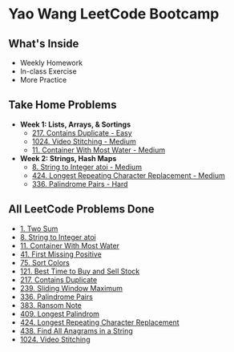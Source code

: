 # **Yao Wang LeetCode Bootcamp**
## **What's Inside**
* Weekly Homework
* In-class Exercise
* More Practice

## **Take Home Problems**
* **Week 1: Lists, Arrays, & Sortings**
  * [217. Contains Duplicate - Easy](https://github.com/wwwy120/Yao-Wang-LeetCode-BootCamp/blob/main/Week%201-Lists%2C%20Arrays%2C%20Sortings/Homework/217.%20Contains%20Duplicate.py)
  * [1024. Video Stitching - Medium](https://github.com/wwwy120/Yao-Wang-LeetCode-BootCamp/blob/main/Week%201-Lists%2C%20Arrays%2C%20Sortings/Homework/1024.%20Video%20Stitching.py)
  * [11. Container With Most Water - Medium](https://github.com/wwwy120/Yao-Wang-LeetCode-BootCamp/blob/main/Week%201-Lists%2C%20Arrays%2C%20Sortings/Homework/11.%20Container%20With%20Most%20Water.py)
* **Week 2: Strings, Hash Maps**
    * [8. String to Integer atoi - Medium](/Week%202-Strings,%20Hash%20Maps/Homework/8.%20String%20to%20Integer%20(atoi).py)
    * [424. Longest Repeating Character Replacement - Medium](/Week%202-Strings,%20Hash%20Maps/Homework/424.%20Longest%20Repeating%20Character%20Replacement.py)
    * [336. Palindrome Pairs - Hard](/Week%202-Strings,%20Hash%20Maps/Homework/336.%20Palindrome%20Pairs.py)

## **All LeetCode Problems Done**
* [1. Two Sum](https://github.com/wwwy120/Yao-Wang-LeetCode-BootCamp/blob/main/Week%201-Lists%2C%20Arrays%2C%20Sortings/Practice/1.%20Two%20Sum.py)
* [8. String to Integer atoi](/Week%202-Strings,%20Hash%20Maps/Homework/8.%20String%20to%20Integer%20(atoi).py)
* [11. Container With Most Water](https://github.com/wwwy120/Yao-Wang-LeetCode-BootCamp/blob/main/Week%201-Lists%2C%20Arrays%2C%20Sortings/Homework/11.%20Container%20With%20Most%20Water.py)
* [41. First Missing Positive](/Week%202-Strings,%20Hash%20Maps/In-class%20Exercise/41.%20First%20Missing%20Positive.py)
* [75. Sort Colors](https://github.com/wwwy120/Yao-Wang-LeetCode-BootCamp/blob/main/Week%201-Lists%2C%20Arrays%2C%20Sortings/In-class%20Exercise/75.%20Sort%20Colors.py)
* [121. Best Time to Buy and Sell Stock](https://github.com/wwwy120/Yao-Wang-LeetCode-BootCamp/blob/main/Week%201-Lists%2C%20Arrays%2C%20Sortings/In-class%20Exercise/121.%20Best%20Time%20to%20Buy%20and%20Sell%20Stock.py)
* [217. Contains Duplicate](https://github.com/wwwy120/Yao-Wang-LeetCode-BootCamp/blob/main/Week%201-Lists%2C%20Arrays%2C%20Sortings/Homework/217.%20Contains%20Duplicate.py)
* [239. Sliding Window Maximum](https://github.com/wwwy120/Yao-Wang-LeetCode-BootCamp/blob/main/Week%201-Lists%2C%20Arrays%2C%20Sortings/In-class%20Exercise/239.%20Sliding%20Window%20Maximum.py)
* [336. Palindrome Pairs](/Week%202-Strings,%20Hash%20Maps/Homework/336.%20Palindrome%20Pairs.py)
* [383. Ransom Note](/Week%202-Strings,%20Hash%20Maps/In-class%20Exercise/383.%20Ransom%20Note.py)
* [409. Longest Palindrom](/Week%202-Strings,%20Hash%20Maps/In-class%20Exercise/409.%20Longest%20Palindrome.py)
* [424. Longest Repeating Character Replacement](/Week%202-Strings,%20Hash%20Maps/Homework/424.%20Longest%20Repeating%20Character%20Replacement.py)
* [438. Find All Anagrams in a String](/Week%202-Strings,%20Hash%20Maps/In-class%20Exercise/438.%20Find%20All%20Anagrams%20in%20a%20String.py)
* [1024. Video Stitching](https://github.com/wwwy120/Yao-Wang-LeetCode-BootCamp/blob/main/Week%201-Lists%2C%20Arrays%2C%20Sortings/Homework/1024.%20Video%20Stitching.py)
